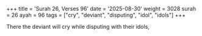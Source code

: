 +++
title = 'Surah 26, Verses 96'
date = '2025-08-30'
weight = 3028
surah = 26
ayah = 96
tags = ["cry", "deviant", "disputing", "idol", "idols"]
+++

There the deviant will cry while disputing with their idols,